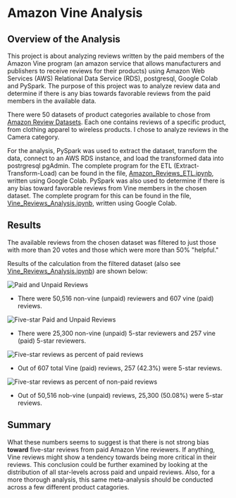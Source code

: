 # Amazon Vine Analysis

## Overview of the Analysis
This project is about analyzing reviews written by the paid members of the Amazon Vine program (an amazon service that allows manufacturers and publishers to receive reviews for their products) using Amazon Web Services (AWS) Relational Data Service (RDS), postgresql, Google Colab and PySpark. The purpose of this project was to analyze review data and determine if there is any bias towards favorable reviews from the paid members in the available data.

There were 50 datasets of product categories available to chose from [Amazon Review Datasets](https://s3.amazonaws.com/amazon-reviews-pds/tsv/index.txt). Each one contains reviews of a specific product, from clothing apparel to wireless products. I chose to analyze reviews in the Camera category.

For the analysis, PySpark was used to extract the dataset, transform the data, connect to an AWS RDS instance, and load the transformed data into postrgresql pgAdmin. The complete program for the ETL (Extract-Transform-Load) can be found in the file, [Amazon_Reviews_ETL.ipynb](https://github.com/dshetty100/Amazon_Vine_Analysis/blob/main/Amazon_Reviews_ETL.ipynb), written using Google Colab. PySpark was also used to determine if there is any bias toward favorable reviews from Vine members in the chosen dataset. The complete program for this can be found in the file, [Vine_Reviews_Analysis.ipynb](https://github.com/dshetty100/Amazon_Vine_Analysis/blob/main/Vine_Review_Analysis.ipynb), written using Google Colab.


## Results

The available reviews from the chosen dataset was filtered to just those with more than 20 votes and those which were more than 50% "helpful."


Results of the calculation from the filtered dataset (also see [Vine_Reviews_Analysis.ipynb](https://github.com/dshetty100/Amazon_Vine_Analysis/blob/main/Vine_Review_Analysis.ipynb)) are shown below:

![Paid and Unpaid Reviews](images/calc_paid_and_unpaid.png)
* There were 50,516 non-vine (unpaid) reviewers and 607 vine (paid) reviews.

![Five-star Paid and Unpaid Reviews](images/calc_fivestar_paid_and_unpaid.png)
* There were 25,300 non-vine (unpaid) 5-star reviewers and 257 vine (paid) 5-star reviewers.

![Five-star reviews as percent of paid reviews](images/calc_paid_fivestar_per.png)
* Out of 607 total Vine (paid) reviews, 257 (42.3%) were 5-star reviews.

![Five-star reviews as percent of non-paid reviews](images/calc_unpaid_fivestar_per.png)
* Out of 50,516 nob-vine (unpaid) reviews, 25,300 (50.08%) were 5-star reviews.

## Summary 
What these numbers seems to suggest is that there is not strong bias **toward** five-star reviews from paid Amazon Vine reviewers. If anything, Vine reviews might show a tendency towards being more critical in their reviews. This conclusion could be further examined by looking at the distribution of all star-levels across paid and unpaid reviews. Also, for a more thorough analysis, this same meta-analysis should be conducted across a few different product catagories.